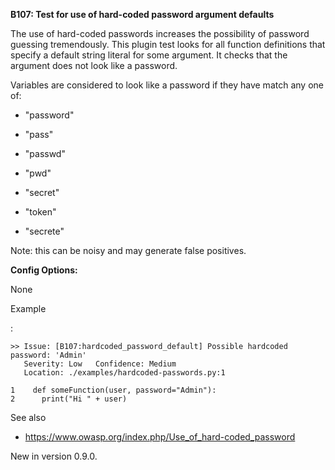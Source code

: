 **B107: Test for use of hard-coded password argument defaults**

The use of hard-coded passwords increases the possibility of password
guessing tremendously. This plugin test looks for all function
definitions that specify a default string literal for some argument. It
checks that the argument does not look like a password.

Variables are considered to look like a password if they have match any
one of:

-   "password"

-   "pass"

-   "passwd"

-   "pwd"

-   "secret"

-   "token"

-   "secrete"

Note: this can be noisy and may generate false positives.

**Config Options:**

None

Example

:   

<!-- -->

    >> Issue: [B107:hardcoded_password_default] Possible hardcoded
    password: 'Admin'
       Severity: Low   Confidence: Medium
       Location: ./examples/hardcoded-passwords.py:1

    1    def someFunction(user, password="Admin"):
    2      print("Hi " + user)

See also

-   <https://www.owasp.org/index.php/Use_of_hard-coded_password>

New in version 0.9.0.
